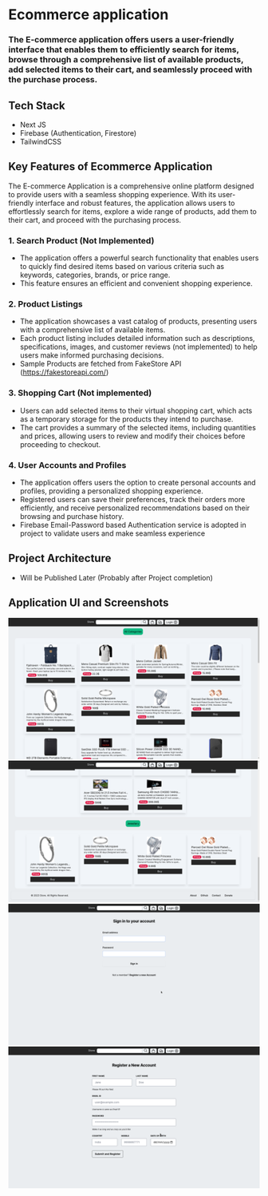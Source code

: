 # Ecommerce application
### The E-commerce application offers users a user-friendly interface that enables them to efficiently search for items, browse through a comprehensive list of available products, add selected items to their cart, and seamlessly proceed with the purchase process.

## Tech Stack
 
- Next JS
- Firebase (Authentication, Firestore)
- TailwindCSS

## Key Features of Ecommerce Application
The E-commerce Application is a comprehensive online platform designed to provide users with a seamless shopping experience. With its user-friendly interface and robust features, the application allows users to effortlessly search for items, explore a wide range of products, add them to their cart, and proceed with the purchasing process.

### 1. Search Product (Not Implemented)
- The application offers a powerful search functionality that enables users to quickly find desired items based on various criteria such as keywords, categories, brands, or price range.
- This feature ensures an efficient and convenient shopping experience.

### 2. Product Listings
- The application showcases a vast catalog of products, presenting users with a comprehensive list of available items. 
- Each product listing includes detailed information such as descriptions, specifications, images, and customer reviews (not implemented) to help users make informed purchasing decisions.
- Sample Products are fetched from FakeStore API (https://fakestoreapi.com/)

### 3. Shopping Cart (Not implemented)
- Users can add selected items to their virtual shopping cart, which acts as a temporary storage for the products they intend to purchase. 
- The cart provides a summary of the selected items, including quantities and prices, allowing users to review and modify their choices before proceeding to checkout.

### 4. User Accounts and Profiles
- The application offers users the option to create personal accounts and profiles, providing a personalized shopping experience. 
- Registered users can save their preferences, track their orders more efficiently, and receive personalized recommendations based on their browsing and purchase history.
- Firebase Email-Password based Authentication service is adopted in project to validate users and make seamless experience

## Project Architecture </br>
- Will be Published Later (Probably after Project completion)

## Application UI and Screenshots</br>
<p align="center">
<img src="/screenshots/Screenshot_home_1.png">
<img src="/screenshots/Screenshot_home_2.png">
<img src="/screenshots/Screenshot_sign_in.png">
<img src="/screenshots/Screenshot_Register_account.png">

</p>

